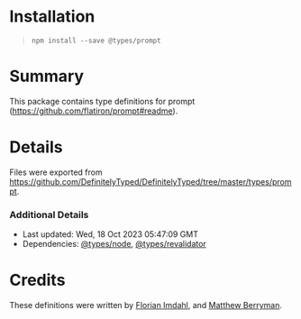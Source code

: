 # Installation
> `npm install --save @types/prompt`

# Summary
This package contains type definitions for prompt (https://github.com/flatiron/prompt#readme).

# Details
Files were exported from https://github.com/DefinitelyTyped/DefinitelyTyped/tree/master/types/prompt.

### Additional Details
 * Last updated: Wed, 18 Oct 2023 05:47:09 GMT
 * Dependencies: [@types/node](https://npmjs.com/package/@types/node), [@types/revalidator](https://npmjs.com/package/@types/revalidator)

# Credits
These definitions were written by [Florian Imdahl](https://github.com/ffflorian), and [Matthew Berryman](https://github.com/matthewberryman).
